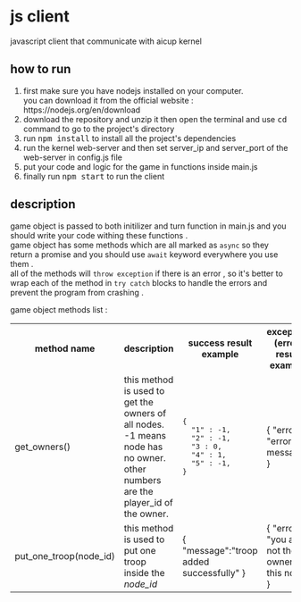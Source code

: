 <h1>js client</h1>
<p>javascript client that communicate with aicup kernel</p>
<h2>how to run</h2>
<ol>
<li>first make sure you have nodejs installed on your computer.<br />you can download it from the official website : https://nodejs.org/en/download</li>
  <li>download the repository and unzip it then open the terminal and use <kbd>cd</kbd> command to go to the project's directory </li>
  <li>run <kbd>npm install</kbd> to install all the project's dependencies</li>
  <li>run the kernel web-server and then set server_ip and server_port of the web-server in config.js file</li>
  <li>put your code and logic for the game in functions inside main.js</li>
  <li>finally run <kbd>npm start</kbd> to run the client</li>
</ol>
<h2>description</h2>
<p>game object is passed to both initilizer and turn function in main.js and you should write your code withing these functions .
<br />
game object has some methods which are all marked as <code>async</code> so they return a promise and you should use <code>await</code> keyword everywhere you use them .
<br />
all of the methods will <code>throw exception</code> if there is an error , so it's better to wrap each of the method in <code>try catch</code> blocks to handle the errors and prevent the program from crashing .
</p>
<p>game object methods list :</p>
<table>
  <tr>
    <th>method name</th>
    <th>description</th>
    <th>success result example</th>
    <th>exception (error) result example</th>
    <th>usage example</th>
  </tr>
  <tr>
<td>get_owners()</td>
    <td> this method is used to get the owners of all nodes.<br />-1 means node has no owner.<br />other numbers are the player_id of the owner.</td>
    
<td><pre>{
  "1" : -1,
  "2" : -1,
  "3 : 0,
  "4" : 1,
  "5" : -1,
}</pre></td>
<td>
  {
    "error" : "error message"
  }
</td>
<td>
  <code>let owners = await game.get_owners()</code>
</td>
  </tr>
    <tr>
<td>put_one_troop(node_id)</td>
<td>this method is used to put one troop inside the <i>node_id</i></td>
    
<td>{
 "message":"troop added successfully"
}</td>
<td>
    {
    "error" : "you are not the owner of this node"
    } 
</td>
<td>
  <code>let response = await game.put_one_troop(4)</code>
</td>
  </tr>
</table>

